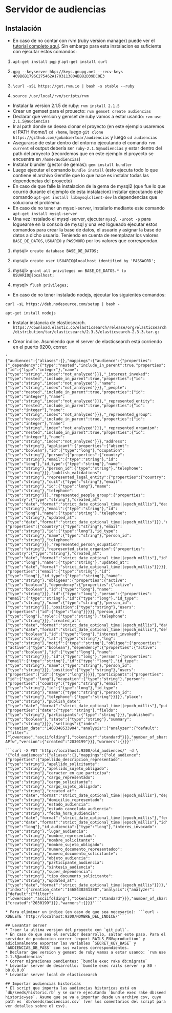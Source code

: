 # Servidor de audiencias

## Instalación

* En caso de no contar con rvm (ruby version manager) puede ver el [tutorial completo aquí](https://rvm.io/rvm/install). Sin embargo para esta instalacion es suficiente con ejecutar estos comandos:

1) `apt-get install pgp` y `apt-get install curl`

2) `gpg --keyserver hkp://keys.gnupg.net --recv-keys 409B6B1796C275462A1703113804BB82D39DC0E3`

3) `\curl -sSL https://get.rvm.io | bash -s stable --ruby`

4) `source /usr/local/rvm/scripts/rvm`

* Instalar la version 2.1.5 de ruby: `rvm install 2.1.5`
* Crear un gemset para el prouecto: `rvm gemset create audiencias`
* Declarar que version y gemset de ruby vamos a estar usando: `rvm use 2.1.5@audiencias`
* Ir al path donde se desea clonar el proyecto (en este ejemplo usaremos el PATH /home/) `cd /home`, luego `git clone https://github.com/gobabiertoar/audiencias` y luego `cd audiencias`
* Asegurarse de estar dentro del entorno ejecutando el comando `rvm current` el output debería ser `ruby-2.1.5@audiencias` y estar dentro del path del proyecto (recordemos que en este ejemplo el proyecto se encuentra en `/home/audiencias`)
* Instalar blunder (gestor de gemas): `gem install bundler`
* Luego ejecutar el comando `bundle install` (esto ejecuta todo lo que contiene el archivo Gemfile que lo que hace es instalar todas las dependencias del proyecto) 
* En caso de que falle la instalacion de la gema de mysql2 (que fue lo que ocurrió durante el ejemplo de esta instalacion) instalar ejecutando este comando `apt-get install libmysqlclient-dev` la dependencias que soluciona el problema.
* En caso de no tener un mysql-server, instalarlo mediante este comando `apt-get install mysql-server` 
* Una vez instalado el mysql-server, ejecutar `mysql -uroot -p` para loguearse en la consola de mysql y una vez logueado ejecutar estos comandos para crear la base de datos, el usuario y asignar la base de datos a dicho usuario. Teniendo en cuenta de reemplazar los valores `BASE_DE_DATOS`, `USUARIO` y `PASSWORD` por los valores que correspondan.

1) mysql> `create database BASE_DE_DATOS;`

2) mysql> `create user USUARIO@localhost identified by 'PASSWORD';`

3) mysql> `grant all privileges on BASE_DE_DATOS.* to USUARIO@localhost;`

4) mysql> `flush privileges;`


* En caso de no tener instalado nodejs, ejecutar los siguientes comandos:

`curl -sL https://deb.nodesource.com/setup | bash -`

`apt-get install nodejs`

* Instalar instancia de elasticsearch. `https://download.elastic.co/elasticsearch/release/org/elasticsearch/distribution/tar/elasticsearch/2.3.3/elasticsearch-2.3.3.tar.gz`

* Crear indice. Asumiendo que el server de elasticsearch está corriendo en el puerto 9200, correr:
```curl -X PUT 'http://localhost:9200/audiences/' -d \
'
{"audiences":{"aliases":{},"mappings":{"audience":{"properties":{"_dependency":{"type":"nested","include_in_parent":true,"properties":{"id":{"type":"integer"},"name":{"type":"string","index":"not_analyzed"}}},"_interest_invoked":{"type":"nested","include_in_parent":true,"properties":{"id":{"type":"string","index":"not_analyzed"},"name":{"type":"string","index":"not_analyzed"}}},"_people":{"type":"nested","include_in_parent":true,"properties":{"id":{"type":"integer"},"name":{"type":"string","index":"not_analyzed"}}},"_represented_entity":{"type":"nested","include_in_parent":true,"properties":{"id":{"type":"integer"},"name":{"type":"string","index":"not_analyzed"}}},"_represented_group":{"type":"nested","include_in_parent":true,"properties":{"id":{"type":"integer"},"name":{"type":"string","index":"not_analyzed"}}},"_represented_organism":{"type":"nested","include_in_parent":true,"properties":{"id":{"type":"integer"},"name":{"type":"string","index":"not_analyzed"}}},"address":{"type":"string"},"applicant":{"properties":{"absent":{"type":"boolean"},"id":{"type":"long"},"ocupation":{"type":"string"},"person":{"properties":{"country":{"type":"string"},"email":{"type":"string"},"id":{"type":"long"},"id_type":{"type":"string"},"name":{"type":"string"},"person_id":{"type":"string"},"telephone":{"type":"string"}}},"publish_validations":{"type":"string"},"represented_legal_entity":{"properties":{"country":{"type":"string"},"cuit":{"type":"string"},"email":{"type":"string"},"id":{"type":"long"},"name":{"type":"string"},"telephone":{"type":"string"}}},"represented_people_group":{"properties":{"country":{"type":"string"},"created_at":{"type":"date","format":"strict_date_optional_time||epoch_millis"},"description":{"type":"string"},"email":{"type":"string"},"id":{"type":"long"},"name":{"type":"string"},"telephone":{"type":"string"},"updated_at":{"type":"date","format":"strict_date_optional_time||epoch_millis"}}},"represented_person":{"properties":{"country":{"type":"string"},"email":{"type":"string"},"id":{"type":"long"},"id_type":{"type":"string"},"name":{"type":"string"},"person_id":{"type":"string"},"telephone":{"type":"string"}}},"represented_person_ocupation":{"type":"string"},"represented_state_organism":{"properties":{"country":{"type":"string"},"created_at":{"type":"date","format":"strict_date_optional_time||epoch_millis"},"id":{"type":"long"},"name":{"type":"string"},"updated_at":{"type":"date","format":"strict_date_optional_time||epoch_millis"}}}}},"author":{"properties":{"email":{"type":"string"},"id":{"type":"long"},"id_type":{"type":"string"},"name":{"type":"string"},"obligees":{"properties":{"active":{"type":"boolean"},"dependency":{"properties":{"active":{"type":"boolean"},"id":{"type":"long"},"name":{"type":"string"}}},"id":{"type":"long"},"person":{"properties":{"email":{"type":"string"},"id":{"type":"long"},"id_type":{"type":"string"},"name":{"type":"string"},"person_id":{"type":"string"}}},"position":{"type":"string"},"users":{"properties":{"id":{"type":"long"}}}}},"person_id":{"type":"long"},"role":{"type":"string"},"telephone":{"type":"string"}}},"created_at":{"type":"date","format":"strict_date_optional_time||epoch_millis"},"date":{"type":"date","format":"strict_date_optional_time||epoch_millis"},"deleted":{"type":"boolean"},"id":{"type":"long"},"interest_invoked":{"type":"string"},"lat":{"type":"string"},"lng":{"type":"string"},"motif":{"type":"string"},"obligee":{"properties":{"active":{"type":"boolean"},"dependency":{"properties":{"active":{"type":"boolean"},"id":{"type":"long"},"name":{"type":"string"}}},"id":{"type":"long"},"person":{"properties":{"email":{"type":"string"},"id":{"type":"long"},"id_type":{"type":"string"},"name":{"type":"string"},"person_id":{"type":"string"}}},"position":{"type":"string"},"users":{"properties":{"id":{"type":"long"}}}}},"participants":{"properties":{"id":{"type":"long"},"ocupation":{"type":"string"},"person":{"properties":{"country":{"type":"string"},"email":{"type":"string"},"id":{"type":"long"},"id_type":{"type":"string"},"name":{"type":"string"},"person_id":{"type":"string"},"telephone":{"type":"string"}}}}},"place":{"type":"string"},"publish_date":{"type":"date","format":"strict_date_optional_time||epoch_millis"},"publish_validations":{"properties":{"date":{"type":"string"},"fields":{"type":"string"},"participants":{"type":"string"}}},"published":{"type":"boolean"},"state":{"type":"string"},"summary":{"type":"string"}}}},"settings":{"index":{"creation_date":"1468348533904","analysis":{"analyzer":{"default":{"filter":["lowercase","asciifolding"],"tokenizer":"standard"}}},"number_of_shards":"5","number_of_replicas":"1","uuid":"cpGhxUjaR8CPm2ADM-APfw","version":{"created":"2030199"}}},"warmers":{}}}'```

```curl -X PUT 'http://localhost:9200/old_audiences/' -d \
'{"old_audiences":{"aliases":{},"mappings":{"old_audience":{"properties":{"apellido_descripcion_representado":{"type":"string"},"apellido_solicitante":{"type":"string"},"apellido_sujeto_obligado":{"type":"string"},"caracter_en_que_participa":{"type":"string"},"cargo_representado":{"type":"string"},"cargo_solicitante":{"type":"string"},"cargo_sujeto_obligado":{"type":"string"},"created_at":{"type":"date","format":"strict_date_optional_time||epoch_millis"},"dependencia_sujeto_obligado":{"type":"string"},"domicilio_representado":{"type":"string"},"estado_audiencia":{"type":"string"},"estado_cancelada_audiencia":{"type":"string"},"fecha_hora_audiencia":{"type":"date","format":"strict_date_optional_time||epoch_millis"},"fecha_solicitud_audiencia":{"type":"date","format":"strict_date_optional_time||epoch_millis"},"id":{"type":"long"},"id_audiencia":{"type":"long"},"interes_invocado":{"type":"string"},"lugar_audiencia":{"type":"string"},"nombre_representado":{"type":"string"},"nombre_solicitante":{"type":"string"},"nombre_sujeto_obligado":{"type":"string"},"numero_documento_representadoo":{"type":"string"},"numero_documento_solicitante":{"type":"string"},"objeto_audiencia":{"type":"string"},"participante_audiencia":{"type":"string"},"sintesis_audiencia":{"type":"string"},"super_dependencia":{"type":"string"},"tipo_documento_solicitante":{"type":"string"},"updated_at":{"type":"date","format":"strict_date_optional_time||epoch_millis"}}}},"settings":{"index":{"creation_date":"1468430241380","analysis":{"analyzer":{"default":{"filter":["lowercase","asciifolding"],"tokenizer":"standard"}}},"number_of_shards":"5","number_of_replicas":"1","uuid":"0tt2DQOCS5CVdnOtKKQoTw","version":{"created":"2030199"}}},"warmers":{}}}'```

* Para eliminar un indice (en caso de que sea necesario): ```curl -XDELETE 'http://localhost:9200/NOMBRE_DEL_INDICE/'```

## Levantar server
* Traer la ultima version del proyecto con `git pull`.
* En caso de que sea el servidor desarrollo, saltar este paso. Para el servidor de produccion correr `export RAILS_ENV=production` y adicionalmente exportar las variables `SECRET_KEY_BASE` y `AUDIENCIAS_DB_PASS` con sus valores correspondientes.
* Declarar que version y gemset de ruby vamos a estar usando: `rvm use 2.1.5@audiencias`
* Correr migraciones pendientes: `bundle exec rake db:migrate`
* Levantar server de desarrollo: `bundle exec rails server -p 80 -b0.0.0.0`
* Levantar server local de elasticsearch

## Importar audiencias historicas
* El script que importa las audiencias historicas está en `db/seeds/historic.rb` y se corre ejecutando `bundle exec rake db:seed historic=yes`. Asume que se va a importar desde un archivo csv, cuyo path es `db/seeds/audiencias.csv` (ver los comentarios del script para ver detalles sobre el csv).